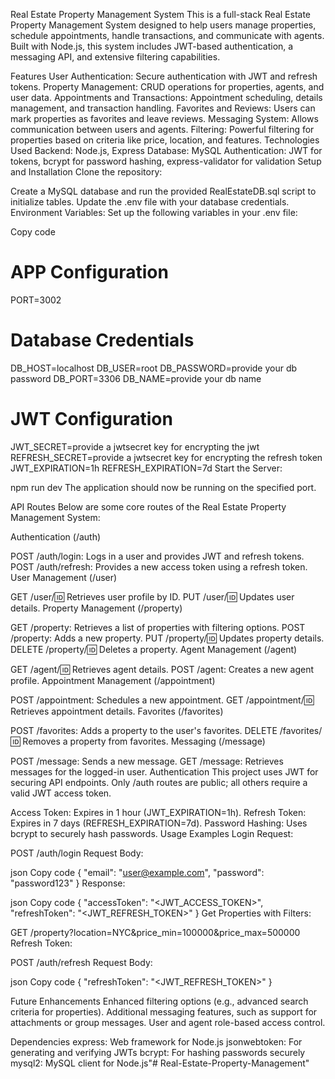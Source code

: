 Real Estate Property Management System
This is a full-stack Real Estate Property Management System designed to help users manage properties, schedule appointments, handle transactions, and communicate with agents. Built with Node.js, this system includes JWT-based authentication, a messaging API, and extensive filtering capabilities.

Features
User Authentication: Secure authentication with JWT and refresh tokens.
Property Management: CRUD operations for properties, agents, and user data.
Appointments and Transactions: Appointment scheduling, details management, and transaction handling.
Favorites and Reviews: Users can mark properties as favorites and leave reviews.
Messaging System: Allows communication between users and agents.
Filtering: Powerful filtering for properties based on criteria like price, location, and features.
Technologies Used
Backend: Node.js, Express
Database: MySQL
Authentication: JWT for tokens, bcrypt for password hashing, express-validator for validation
Setup and Installation
Clone the repository:

Create a MySQL database and run the provided RealEstateDB.sql script to initialize tables.
Update the .env file with your database credentials.
Environment Variables: Set up the following variables in your .env file:

Copy code
# APP Configuration
PORT=3002

# Database Credentials
DB_HOST=localhost
DB_USER=root
DB_PASSWORD=provide your db password
DB_PORT=3306
DB_NAME=provide your db name

# JWT Configuration
JWT_SECRET=provide a jwtsecret key for encrypting the jwt
REFRESH_SECRET=provide a jwtsecret key for encrypting the refresh token
JWT_EXPIRATION=1h
REFRESH_EXPIRATION=7d
Start the Server:

npm run dev
The application should now be running on the specified port.

API Routes
Below are some core routes of the Real Estate Property Management System:

Authentication (/auth)

POST /auth/login: Logs in a user and provides JWT and refresh tokens.
POST /auth/refresh: Provides a new access token using a refresh token.
User Management (/user)

GET /user/:id: Retrieves user profile by ID.
PUT /user/:id: Updates user details.
Property Management (/property)

GET /property: Retrieves a list of properties with filtering options.
POST /property: Adds a new property.
PUT /property/:id: Updates property details.
DELETE /property/:id: Deletes a property.
Agent Management (/agent)

GET /agent/:id: Retrieves agent details.
POST /agent: Creates a new agent profile.
Appointment Management (/appointment)

POST /appointment: Schedules a new appointment.
GET /appointment/:id: Retrieves appointment details.
Favorites (/favorites)

POST /favorites: Adds a property to the user's favorites.
DELETE /favorites/:id: Removes a property from favorites.
Messaging (/message)

POST /message: Sends a new message.
GET /message: Retrieves messages for the logged-in user.
Authentication
This project uses JWT for securing API endpoints. Only /auth routes are public; all others require a valid JWT access token.

Access Token: Expires in 1 hour (JWT_EXPIRATION=1h).
Refresh Token: Expires in 7 days (REFRESH_EXPIRATION=7d).
Password Hashing: Uses bcrypt to securely hash passwords.
Usage Examples
Login Request:

POST /auth/login
Request Body:

json
Copy code
{
  "email": "user@example.com",
  "password": "password123"
}
Response:

json
Copy code
{
  "accessToken": "<JWT_ACCESS_TOKEN>",
  "refreshToken": "<JWT_REFRESH_TOKEN>"
}
Get Properties with Filters:

GET /property?location=NYC&price_min=100000&price_max=500000
Refresh Token:

POST /auth/refresh
Request Body:

json
Copy code
{
  "refreshToken": "<JWT_REFRESH_TOKEN>"
}

Future Enhancements
Enhanced filtering options (e.g., advanced search criteria for properties).
Additional messaging features, such as support for attachments or group messages.
User and agent role-based access control.

Dependencies
express: Web framework for Node.js
jsonwebtoken: For generating and verifying JWTs
bcrypt: For hashing passwords securely
mysql2: MySQL client for Node.js"# Real-Estate-Property-Management" 
